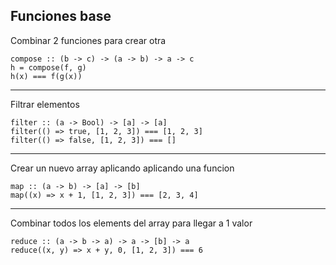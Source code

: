 ## Funciones base

Combinar 2 funciones para crear otra
```
compose :: (b -> c) -> (a -> b) -> a -> c
h = compose(f, g)
h(x) === f(g(x))
```

---

Filtrar elementos
```
filter :: (a -> Bool) -> [a] -> [a]
filter(() => true, [1, 2, 3]) === [1, 2, 3]
filter(() => false, [1, 2, 3]) === []
```

---

Crear un nuevo array aplicando aplicando una funcion
```
map :: (a -> b) -> [a] -> [b]
map((x) => x + 1, [1, 2, 3]) === [2, 3, 4]
```

---

Combinar todos los elements del array para llegar a 1 valor
```
reduce :: (a -> b -> a) -> a -> [b] -> a
reduce((x, y) => x + y, 0, [1, 2, 3]) === 6
```
